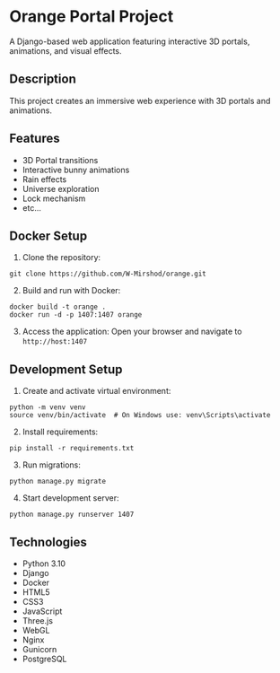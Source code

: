 # Orange Portal Project

A Django-based web application featuring interactive 3D portals, animations, and visual effects.

## Description
This project creates an immersive web experience with 3D portals and animations.

## Features
- 3D Portal transitions
- Interactive bunny animations
- Rain effects
- Universe exploration
- Lock mechanism
- etc...

## Docker Setup
1. Clone the repository:
```
git clone https://github.com/W-Mirshod/orange.git
```

2. Build and run with Docker:
```
docker build -t orange .
docker run -d -p 1407:1407 orange
```

3. Access the application:
Open your browser and navigate to `http://host:1407`

## Development Setup
1. Create and activate virtual environment:
```
python -m venv venv
source venv/bin/activate  # On Windows use: venv\Scripts\activate
```

2. Install requirements:
```
pip install -r requirements.txt
```

3. Run migrations:
```
python manage.py migrate
```

4. Start development server:
```
python manage.py runserver 1407
```

## Technologies
- Python 3.10
- Django
- Docker
- HTML5
- CSS3
- JavaScript
- Three.js
- WebGL
- Nginx
- Gunicorn
- PostgreSQL
